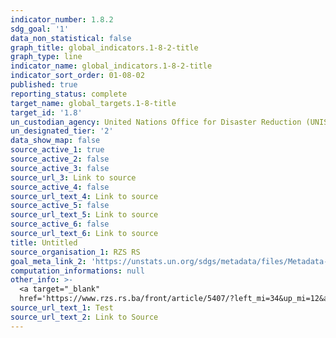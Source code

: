 ```yaml
---
indicator_number: 1.8.2
sdg_goal: '1'
data_non_statistical: false
graph_title: global_indicators.1-8-2-title
graph_type: line
indicator_name: global_indicators.1-8-2-title
indicator_sort_order: 01-08-02
published: true
reporting_status: complete
target_name: global_targets.1-8-title
target_id: '1.8'
un_custodian_agency: United Nations Office for Disaster Reduction (UNISDR)
un_designated_tier: '2'
data_show_map: false
source_active_1: true
source_active_2: false
source_active_3: false
source_url_3: Link to source
source_active_4: false
source_url_text_4: Link to source
source_active_5: false
source_url_text_5: Link to source
source_active_6: false
source_url_text_6: Link to source
title: Untitled
source_organisation_1: RZS RS
goal_meta_link_2: 'https://unstats.un.org/sdgs/metadata/files/Metadata-01-01-01a.pdf'
computation_informations: null
other_info: >-
  <a target="_blank"
  href='https://www.rzs.rs.ba/front/article/5407/?left_mi=34&up_mi=12&add=34'>www.rzs.rs.ba</a>
source_url_text_1: Test
source_url_text_2: Link to Source
---
```

